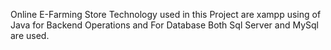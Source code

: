 Online E-Farming Store
Technology used in this Project are xampp using of Java for Backend Operations and For Database Both Sql Server and MySql are used.
